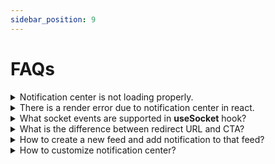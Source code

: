 ```yaml
---
sidebar_position: 9
---
```


# FAQs

<details>
 <summary> Notification center is not loading properly.</summary>

Possible causes for the notification center not loading properly:

- Invalid subscriberId
- Invalid applicationIdentifier
- Invalid backendUrl (in case of self hosted)
- Invalid socketUrl (in case of self hosted)

</details>

<details>
 <summary>There is a render error due to notification center in react.</summary>

Notification center should be wrapped in <b>NovuProvider</b>.

</details>

<details>
 <summary>What socket events are supported in <b>useSocket</b> hook?</summary>

There are two events. <b>unread_count_changed</b> and <b>unseen_count_changed</b>.

</details>

<details>
 <summary>What is the difference between redirect URL and CTA?</summary>

Redirect URL is for entire notification, When user will click notification user will route to that url. CTA are two call to action buttons. <b>onNotificationClick</b> function props is used for redirect url and <b>onActionClick</b> function props is used for CTA. Read more about actions [here](./react/react-components#notification-actions).

</details>

<details>
 <summary>How to create a new feed and add notification to that feed?</summary>

Add a in-app step in template workflow. Click on this step and then click on edit template in sidebar. A new edit notification template page will appear. Scroll down. There you will find an option <b>Add New Feed</b>. You can either create new feed or add this template to existing feeds.

</details>

<details>
 <summary>How to customize notification center?</summary>

Everything can be customized in Novu. <b>useNotification</b> hook in react component provides few functions to customize. <b>Header</b>, <b>Footer</b>, <b>Bell</b> etc can also be customized. Read more about customization [here](./react/react-components#custom-ui)

</details>
